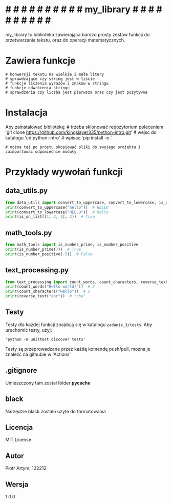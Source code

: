 
# # # # # # # # # # # my_library # # # # # # # # # # # 

my_library to biblioteka zawierająca bardzo prosty zestaw funkcji do przetwarzania tekstu, oraz do operacji matematycznych. 

# Zawiera funkcje 
    # konwersji tekstu na wielkie i małe litery
    # sprawdzające czy string jest w liście
    # funkcje liczenia wyrazów i znaków w stringu
    # funkcje odwrócenia stringu
    # sprawdzenia czy liczba jest pierwsza oraz czy jest pozytywna

# Instalacja 
Aby zainstalować bibliotekę:
    # trzeba sklonować repozytorium poleceniem 'git clone https://github.com/kingslayer335/python-intro.git'
    # wejsc do katalogu 'cd python-intro'
    # wpisac 'pip install -e .'

    # można też po prostu skopiować pliki do swojego projektu i zaimportować odpowiednie moduły

# Przykłady wywołań funkcji 

## data_utils.py
```python
from data_utils import convert_to_uppercase, convert_to_lowercase, is_on_list
print(convert_to_uppercase("hello"))  # HELLO
print(convert_to_lowercase("HELLO"))  # hello
print(is_on_list([1, 2, 3], 2))  # True
```
## math_tools.py
```python
from math_tools import is_number_prime, is_number_positive
print(is_number_prime(7))  # True
print(is_number_positive(-5))  # False
```
## text_processing.py
```python
from text_processing import count_words, count_characters, reverse_text
print(count_words("Hello world!"))  # 2
print(count_characters("Hello"))  # 5
print(reverse_text("abc"))  # "cba"
```
## Testy 
Testy dla każdej funkcji znajdują się w katalogu `zadanie_3/tests`. Aby uruchomić testy, użyj:

```
'python -m unittest discover tests'
```
Testy są przeprowadzane przez każdą komendę push/pull, można je znaleźć na githubie w 'Actions'

## .gitignore 
Umieszczony tam został folder __pycache__

## black 
Narzędzie black zostało użyte do formatowania

## Licencja 
MIT License

## Autor 
Piotr Artym, 122212

## Wersja 
1.0.0

